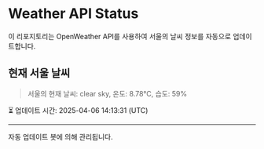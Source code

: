 
# Weather API Status

이 리포지토리는 OpenWeather API를 사용하여 서울의 날씨 정보를 자동으로 업데이트합니다.

## 현재 서울 날씨
> 서울의 현재 날씨: clear sky, 온도: 8.78°C, 습도: 59%

⏳ 업데이트 시간: 2025-04-06 14:13:31 (UTC)

---
자동 업데이트 봇에 의해 관리됩니다.
